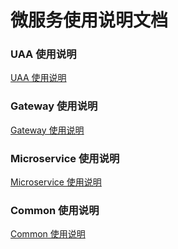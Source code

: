 # 微服务使用说明文档

### UAA 使用说明

[UAA 使用说明](Uaa.md)

### Gateway 使用说明

[Gateway 使用说明](Gateway.md)

### Microservice 使用说明

[Microservice 使用说明](Microservice.md)

### Common 使用说明

[Common 使用说明](Common.md)